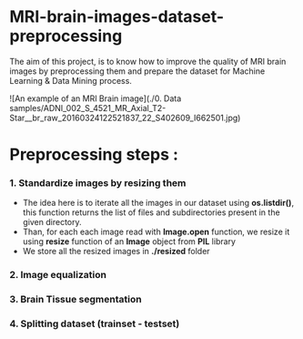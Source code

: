# MRI-brain-images-dataset-preprocessing
The aim of this project, is to know how to improve the quality of MRI brain images by preprocessing them and prepare the dataset for Machine Learning &amp; Data Mining process.

![An example of an MRI Brain image](./0. Data samples/ADNI_002_S_4521_MR_Axial_T2-Star__br_raw_20160324122521837_22_S402609_I662501.jpg)

# Preprocessing steps :
### 1. Standardize images by resizing them
- The idea here is to iterate all the images in our dataset using **os.listdir()**, this function returns the list of files and subdirectories present in the given directory.
- Than, for each each image read with **Image.open** function, we resize it using **resize** function of an **Image** object from **PIL** library
- We store all the resized images in **./resized** folder

### 2. Image equalization
### 3. Brain Tissue segmentation
### 4. Splitting dataset (trainset - testset) 

